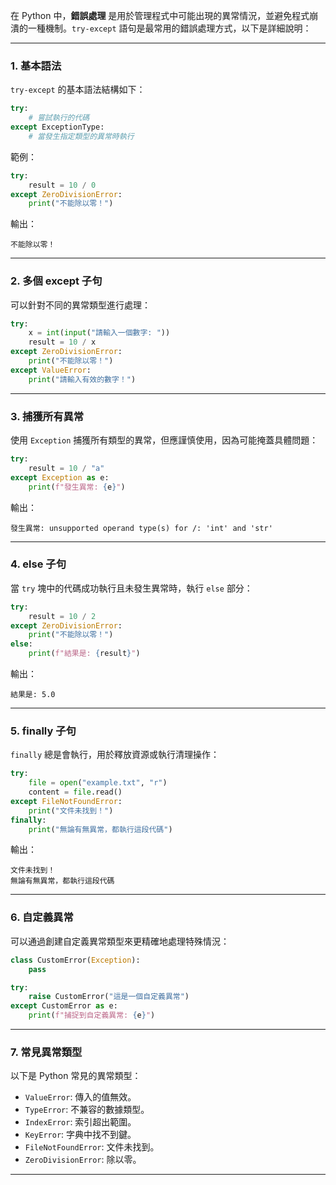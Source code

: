 在 Python 中，**錯誤處理** 是用於管理程式中可能出現的異常情況，並避免程式崩潰的一種機制。`try-except` 語句是最常用的錯誤處理方式，以下是詳細說明：

---

### **1. 基本語法**
`try-except` 的基本語法結構如下：
```python
try:
    # 嘗試執行的代碼
except ExceptionType:
    # 當發生指定類型的異常時執行
```

範例：
```python
try:
    result = 10 / 0
except ZeroDivisionError:
    print("不能除以零！")
```
輸出：
```
不能除以零！
```

---

### **2. 多個 except 子句**
可以針對不同的異常類型進行處理：
```python
try:
    x = int(input("請輸入一個數字: "))
    result = 10 / x
except ZeroDivisionError:
    print("不能除以零！")
except ValueError:
    print("請輸入有效的數字！")
```

---

### **3. 捕獲所有異常**
使用 `Exception` 捕獲所有類型的異常，但應謹慎使用，因為可能掩蓋具體問題：
```python
try:
    result = 10 / "a"
except Exception as e:
    print(f"發生異常: {e}")
```

輸出：
```
發生異常: unsupported operand type(s) for /: 'int' and 'str'
```

---

### **4. else 子句**
當 `try` 塊中的代碼成功執行且未發生異常時，執行 `else` 部分：
```python
try:
    result = 10 / 2
except ZeroDivisionError:
    print("不能除以零！")
else:
    print(f"結果是: {result}")
```

輸出：
```
結果是: 5.0
```

---

### **5. finally 子句**
`finally` 總是會執行，用於釋放資源或執行清理操作：
```python
try:
    file = open("example.txt", "r")
    content = file.read()
except FileNotFoundError:
    print("文件未找到！")
finally:
    print("無論有無異常，都執行這段代碼")
```

輸出：
```
文件未找到！
無論有無異常，都執行這段代碼
```

---

### **6. 自定義異常**
可以通過創建自定義異常類型來更精確地處理特殊情況：
```python
class CustomError(Exception):
    pass

try:
    raise CustomError("這是一個自定義異常")
except CustomError as e:
    print(f"捕捉到自定義異常: {e}")
```

---

### **7. 常見異常類型**
以下是 Python 常見的異常類型：
- `ValueError`: 傳入的值無效。
- `TypeError`: 不兼容的數據類型。
- `IndexError`: 索引超出範圍。
- `KeyError`: 字典中找不到鍵。
- `FileNotFoundError`: 文件未找到。
- `ZeroDivisionError`: 除以零。

---

